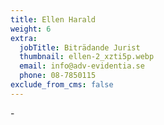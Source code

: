```yaml
---
title: Ellen Harald
weight: 6
extra:
  jobTitle: Biträdande Jurist
  thumbnail: ellen-2_xzti5p.webp
  email: info@adv-evidentia.se
  phone: 08-7850115
exclude_from_cms: false
---
```


\-
